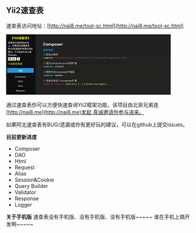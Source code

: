 ## Yii2速查表
速查表访问地址：[http://nai8.me/tool-sc.html](http://nai8.me/tool-sc.html)

![sc-img.png](images/sc-img.png)

通过速查表你可以方便快速查询Yii2框架功能，该项目由北哥兄弟连[http://nai8.me](http://nai8.me)发起,真诚邀请你参与进来。

如果阿北速查表有BUG/遗漏或你有更好玩的建议，可以在github上提交issues。

**目前更新进度**
- Composer
- DAO
- Html
- Request
- Alias
- Session&Cookie
- Query Builder
- Validator
- Response
- Logger

**关于手机版**
速查表没有手机版、没有手机版、没有手机版~~~~~ 谁在手机上搞开发啊~~~~~